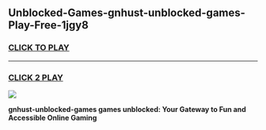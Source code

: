 
## Unblocked-Games-gnhust-unblocked-games-Play-Free-1jgy8
<h3>
<a href="https://premium76.site?title=gnhust-unblocked-games&ref=22A">CLICK TO PLAY</a></h3>
<hr>

<h3>
<a href="https://premium76.site?title=gnhust-unblocked-games&ref=22A">CLICK 2 PLAY</a>
  
</h3>

<a href="https://premium76.site?title=gnhust-unblocked-games&ref=22A"><img src="https://clearcache.store/games.png"></a>


**gnhust-unblocked-games games unblocked: Your Gateway to Fun and Accessible Online Gaming**
